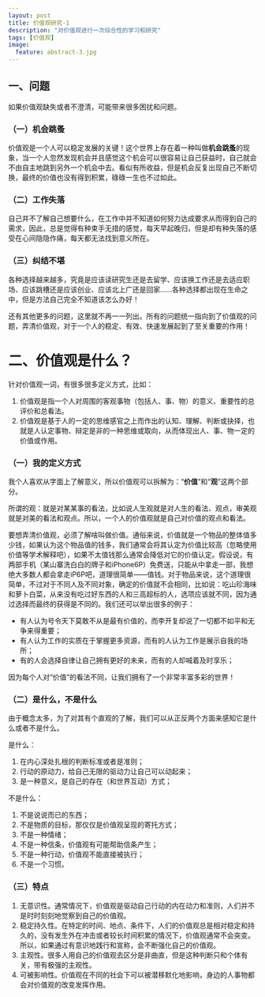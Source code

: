 ```yaml
---
layout: post
title: 价值观研究-1
description: "对价值观进行一次综合性的学习和研究"
tags: [价值观]
image:
  feature: abstract-3.jpg
---
```


## 一、问题

如果价值观缺失或者不澄清，可能带来很多困扰和问题。

### （一）机会跳蚤

价值观是一个人可以稳定发展的关键！这个世界上存在着一种叫做**机会跳蚤**的现象，当一个人忽然发现机会并且感觉这个机会可以很容易让自己获益时，自己就会不由自主地跳到另外一个机会中去。看似有所收益，但是机会反复出现自己不断切换，最终的价值也没有得到积累，碌碌一生也不过如此。

### （二）工作失落

自己并不了解自己想要什么，在工作中并不知道如何努力达成要求从而得到自己的需求，因此，总是觉得有种束手无措的感觉，每天早起晚归，但是却有种失落的感受在心间隐隐作痛，每天都无法找到意义所在。

### （三）纠结不堪

各种选择越来越多，究竟是应该读研究生还是去留学、应该换工作还是去适应职场、应该跳槽还是应该创业、应该北上广还是回家……各种选择都出现在生命之中，但是方法自己完全不知道该怎么办好！

还有其他更多的问题，这里就不再一一列出。所有的问题统一指向到了价值观的问题，弄清价值观，对于一个人的稳定、有效、快速发展起到了至关重要的作用！

# 二、价值观是什么？

针对价值观一词，有很多很多定义方式，比如：

1. 价值观是指一个人对周围的客观事物（包括人、事、物）的意义、重要性的总评价和总看法。
2. 价值观是基于人的一定的思维感官之上而作出的认知、理解、判断或抉择，也就是人认定事物、辩定是非的一种思维或取向，从而体现出人、事、物一定的价值或作用。

### （一）我的定义方式

我个人喜欢从字面上了解意义，所以价值观可以拆解为：“**价值**”和“**观**”这两个部分。

所谓的观：就是对某某事的看法，比如说人生观就是对人生的看法、观点，审美观就是对美的看法和观点。所以，一个人的价值观就是自己对价值的观点和看法。

要想弄清价值观，必须了解啥叫做价值。通俗来说，价值就是一个物品的整体值多少钱，如果认为这个物品值的钱多，我们通常会将其认定为价值比较高（忽略使用价值等学术解释吧），如果不太值钱那么通常会降低对它的价值认定。假设说，有两部手机（某山寨洗白白的牌子和iPhone6P）免费送，只能从中拿走一部，我想绝大多数人都会拿走iP6P吧，道理很简单——值钱。对于物品来说，这个道理很简单，不过对于不同人及不同对象，确定的价值就不会相同，比如说：吃山珍海味和萝卜白菜，从来没有吃过好东西的人和三高超标的人，选项应该就不同，因为通过选择而最终的获得是不同的。我们还可以举出很多的例子：

* 有人认为号令天下莫敢不从是最有价值的，而李开复却说了一切都不如平和无争来得重要；
* 有人认为工作的实质在于掌握更多资源，而有的人认为工作是展示自我的场所；
* 有的人会选择自律让自己拥有更好的未来，而有的人却喊着及时享乐；

因为每个人对“价值”的看法不同，让我们拥有了一个非常丰富多彩的世界！

### （二）是什么，不是什么

由于概念太多，为了对其有个直观的了解，我们可以从正反两个方面来感知它是什么或者不是什么。

是什么：
1. 在内心深处扎根的判断标准或者是准则；
2. 行动的原动力，给自己无限的驱动力让自己可以动起来；
3. 是一种意义，是自己的存在（和世界互动）方式；

不是什么：
1. 不是说说而已的东西；
2. 不是物质的目标，那仅仅是价值观呈现的寄托方式；
3. 不是一种情绪；
4. 不是一种信条，价值观有可能帮助信条产生；
5. 不是一种行动，价值观不能直接被执行；
6. 不是一个习惯。

### （三）特点

1. 无意识性。通常情况下，价值观是驱动自己行动的内在动力和准则，人们并不是时时刻刻地觉察到自己的价值观。
2. 稳定持久性。在特定的时间、地点、条件下，人们的价值观总是相对稳定和持久的，没有发生外在冲击或者较长时间积累的情况下，价值观通常不会突变。所以，如果通过有意识地践行和宣称，会不断强化自己的价值观。
3. 主观性。很多人用自己的价值观去区分是非曲直，但是这种判断只和个体有关，带有极强的主观性。
4. 可被影响性。价值观在不同的社会下可以被潜移默化地影响，身边的人事物都会对价值观的改变发挥作用。


<!--自古至今，很多领域的人们都在探索价值观是什么。价值观这个词起源于拉丁语的词根：**valeo**，表示**坚强起来**的含义。-->


<!--
{% highlight bash %}
http://growup.top
{% endhighlight %}
-->